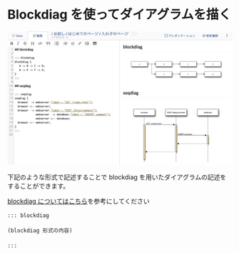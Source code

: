 # Blockdiag を使ってダイアグラムを描く

![blockdiag](./images/blockdiag.png)

下記のような形式で記述することで blockdiag を用いたダイアグラムの記述をすることができます。

[blockdiag についてはこちら](http://blockdiag.com/en/)を参考にしてください


```markdown
::: blockdiag

(blockdiag 形式の内容)

:::
```
